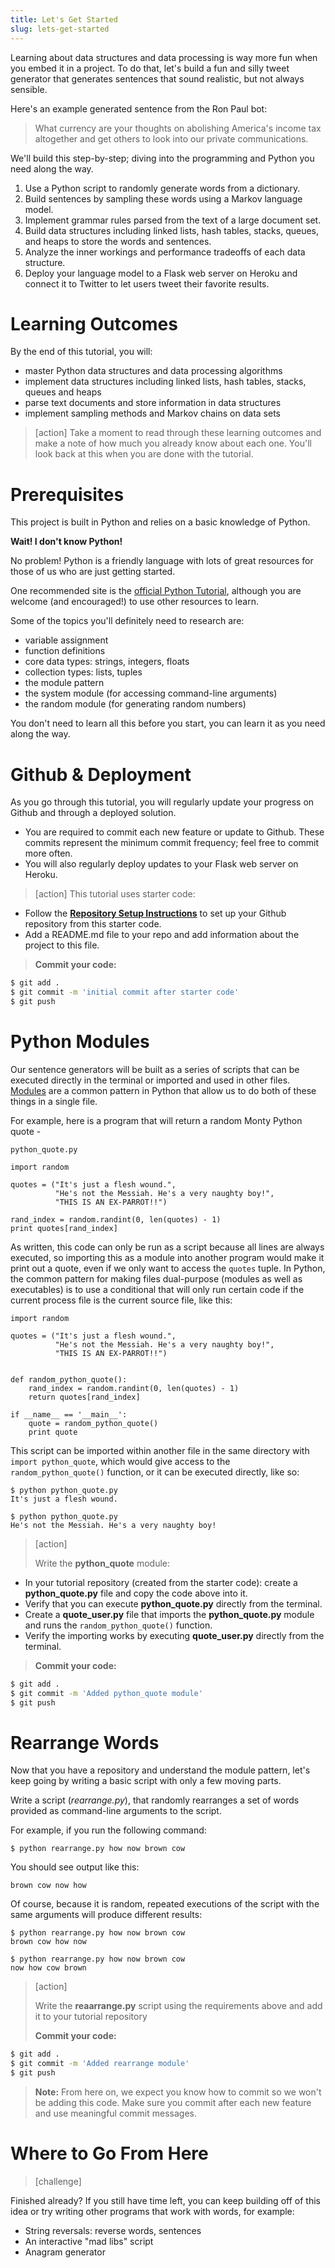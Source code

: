 ```yaml
---
title: Let's Get Started
slug: lets-get-started
---
```


Learning about data structures and data processing is way more fun when you embed it in a project.  To do that, let's build a fun and silly tweet generator that generates sentences that sound realistic, but not always sensible.

Here's an example generated sentence from the Ron Paul bot:
> What currency are your thoughts on abolishing America's income tax altogether and get others to look into our private communications.

We'll build this step-by-step; diving into the programming and Python you need along the way.

1. Use a Python script to randomly generate words from a dictionary.
1. Build sentences by sampling these words using a Markov language model.
1. Implement grammar rules parsed from the text of a large document set.
1. Build data structures including linked lists, hash tables, stacks, queues, and heaps to store the words and sentences.
1.  Analyze the inner workings and performance tradeoffs of each data structure.
1. Deploy your language model to a Flask web server on Heroku and connect it to Twitter to let users tweet their favorite results.

# Learning Outcomes
By the end of this tutorial, you will:

- master Python data structures and data processing algorithms
- implement data structures including linked lists, hash tables, stacks, queues and heaps
- parse text documents and store information in data structures
- implement sampling methods and Markov chains on data sets

> [action]
> Take a moment to read through these learning outcomes and make a note of how much you already know about each one.  You'll look back at this when you are done with the tutorial.


# Prerequisites
This project is built in Python and relies on a basic knowledge of Python.

**Wait! I don't know Python!**

No problem! Python is a friendly language with lots of great resources for those of us who are just getting started.

One recommended site is the [official Python Tutorial](https://docs.python.org/2.7/tutorial/), although you are welcome (and encouraged!) to use other resources to learn.

Some of the topics you'll definitely need to research are:

- variable assignment
- function definitions
- core data types: strings, integers, floats
- collection types: lists, tuples
- the module pattern
- the system module (for accessing command-line arguments)
- the random module (for generating random numbers)

You don't need to learn all this before you start, you can learn it as you need along the way.


# Github & Deployment
As you go through this tutorial, you will regularly update your progress on Github and through a deployed solution.

- You are required to commit each new feature or update to Github.  These commits represent the minimum commit frequency; feel free to commit more often.
- You will also regularly deploy updates to your Flask web server on Heroku.

> [action]
> This tutorial uses starter code:
>
- Follow the **[Repository Setup Instructions](https://github.com/Make-School-Courses/CS-2-Tweet-Generator/blob/master/Setup.md)** to set up your Github repository from this starter code.
- Add a README.md file to your repo and add information about the project to this file.
>
> **Commit your code:**
>
```bash
$ git add .
$ git commit -m 'initial commit after starter code'
$ git push
```


Python Modules
==

Our sentence generators will be built as a series of scripts that can be executed directly in the terminal or imported and used in other files.  [Modules](https://docs.python.org/3/tutorial/modules.html) are a common pattern in Python that allow us to do both of these things in a single file.

For example, here is a program that will return a random Monty Python quote -

`python_quote.py`

	import random

	quotes = ("It's just a flesh wound.",
	          "He's not the Messiah. He's a very naughty boy!",
	          "THIS IS AN EX-PARROT!!")

	rand_index = random.randint(0, len(quotes) - 1)
	print quotes[rand_index]

As written, this code can only be run as a script because all lines are always executed, so importing this as a module into another program would make it print out a quote, even if we only want to access the `quotes` tuple. In Python, the common pattern for making files dual-purpose (modules as well as executables) is to use a conditional that will only run certain code if the current process file is the current source file, like this:

	import random

	quotes = ("It's just a flesh wound.",
	          "He's not the Messiah. He's a very naughty boy!",
	          "THIS IS AN EX-PARROT!!")


	def random_python_quote():
	    rand_index = random.randint(0, len(quotes) - 1)
	    return quotes[rand_index]

	if __name__ == '__main__':
	    quote = random_python_quote()
	    print quote


This script can be imported within another file in the same directory with `import python_quote`, which would give access to the `random_python_quote()` function, or it can be executed directly, like so:


	$ python python_quote.py
	It's just a flesh wound.

	$ python python_quote.py
	He's not the Messiah. He's a very naughty boy!


> [action]
>
> Write the **python_quote** module:
>
- In your tutorial repository (created from the starter code): create a **python_quote.py** file and copy the code above into it.
- Verify that you can execute **python_quote.py** directly from the terminal.
- Create a **quote_user.py** file that imports the **python_quote.py** module and runs the `random_python_quote()` function.
- Verify the importing works by executing **quote_user.py** directly from the terminal.
>
> **Commit your code:**
>
```bash
$ git add .
$ git commit -m 'Added python_quote module'
$ git push
```
>

Rearrange Words
==

Now that you have a repository and understand the module pattern, let's keep going by writing a basic script with only a few moving parts.

Write a script (*rearrange.py*), that randomly rearranges a set of words provided as command-line arguments to the script.  

For example, if you run the following command:

	$ python rearrange.py how now brown cow

You should see output like this:

	brown cow now how

Of course, because it is random, repeated executions of the script with the same arguments will produce different results:

	$ python rearrange.py how now brown cow
	brown cow how now

	$ python rearrange.py how now brown cow
	now how cow brown

> [action]
>
> Write the **reaarrange.py** script using the requirements above and add it to your tutorial repository
>
> **Commit your code:**
>
```bash
$ git add .
$ git commit -m 'Added rearrange module'
$ git push
```
>
> **Note:** From here on, we expect you know how to commit so we won't be adding this code.  Make sure you commit after each new feature and use meaningful commit messages.



Where to Go From Here
==

> [challenge]
>
Finished already? If you still have time left, you can keep building off of this idea or try writing other programs that work with words, for example:
>
- String reversals: reverse words, sentences
- An interactive "mad libs" script
- Anagram generator

>
